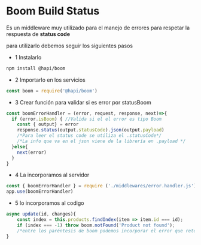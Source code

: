 # Boom Build Status

Es un middleware muy utilizado para el manejo de errores para respetar la respuesta de **status code**

para utilizarlo debemos seguir los siguientes pasos

- 1 Instalarlo

```Bash
npm install @hapi/boom
```

- 2 Importarlo en los servicios

```Javascript
const boom = require('@hapi/boom')
```

- 3 Crear función para validar si es error por statusBoom

```Javascript
const boomErrorHandler = (error, request, response, next)=>{
  if (error.isBoom) { //Valida si el el error es tipo Boom
    const { output} = error
    response.status(output.statusCode).json(output.payload)
    /*Para leer el status code se utiliza el .statusCode*/
    /*La info que va en el json viene de la librería en .payload */
  }else{
    next(error)
  }
}
```

- 4 La incorporamos al servidor

```Javascript
const { boomErrorHandler } = require ('./middlewares/error.handler.js')
app.use(boomErrorHandler)

```

- 5 lo incorporamos al codigo

```Javascript
async update(id, changes){
    const index = this.products.findIndex(item => item.id === id);
    if (index === -1) throw boom.notFound('Product not found');
    /*entre los paréntesis de boom podemos incorporar el error que retorna*/
}

```
